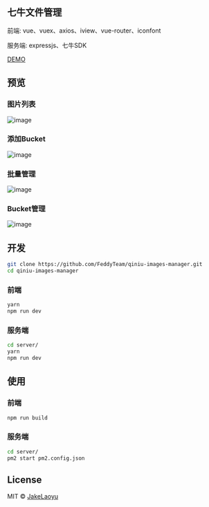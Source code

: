 ## 七牛文件管理

前端: vue、vuex、axios、iview、vue-router、iconfont

服务端: expressjs、七牛SDK

[DEMO](http://qim.jakeyu.top)

## 预览

### 图片列表
![image](https://raw.githubusercontent.com/JakeLaoyu/qiniu-images-manager/master/src/assets/preview/Jietu20180513-165048@2x.jpg)

### 添加Bucket
![image](https://raw.githubusercontent.com/JakeLaoyu/qiniu-images-manager/master/src/assets/preview/Jietu20180513-165422@2x.jpg)

### 批量管理
![image](https://raw.githubusercontent.com/JakeLaoyu/qiniu-images-manager/master/src/assets/preview/Jietu20180513-165658.jpg)

### Bucket管理
![image](https://raw.githubusercontent.com/JakeLaoyu/qiniu-images-manager/master/src/assets/preview/Jietu20180513-165519.jpg)

## 开发

```sh
git clone https://github.com/FeddyTeam/qiniu-images-manager.git
cd qiniu-images-manager
```

### 前端

```sh
yarn
npm run dev
```

### 服务端

```sh
cd server/
yarn
npm run dev
```

## 使用

### 前端

```sh
npm run build
```

### 服务端

```sh
cd server/
pm2 start pm2.config.json
```

## License
MIT © [JakeLaoyu](https://github.com/JakeLaoyu)
